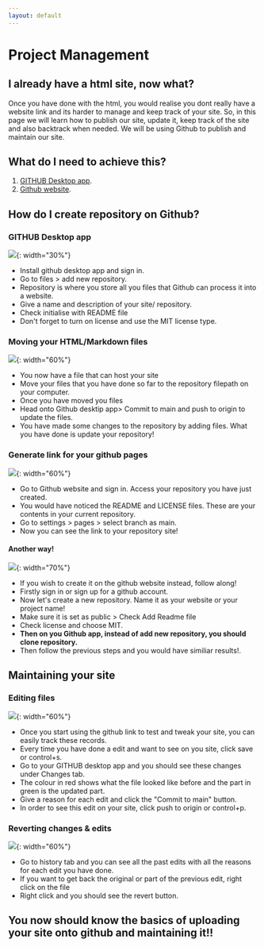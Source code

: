 ```yaml
---
layout: default
---
```


# Project Management

## I already have a html site, now what?
Once you have done with the html, you would realise you dont really have a website link and its harder to manage and keep track of your site. So, in this page we will learn how to publish our site, update it, keep track of the site and also backtrack when needed. We will be using Github to publish and maintain our site.
## What do I need to achieve this?
1. [GITHUB Desktop app](https://docs.github.com/en/desktop/installing-and-configuring-github-desktop/installing-and-authenticating-to-github-desktop/installing-github-desktop).
2. [Github website](https://github.com/).

## How do I create repository on Github?

### GITHUB Desktop app
![](images/git4.png){: width="30%"}
* Install github desktop app and sign in.
* Go to files > add new repository.
* Repository is where you store all you files that Github can process it into a website.
* Give a name and description of your site/ repository.
* Check initialise with README file
* Don't forget to turn on license and use the MIT license type.

### Moving your HTML/Markdown files
![](images/filepath.png){: width="60%"}
* You now have a file that can host your site
* Move your files that you have done so far to the repository filepath on your computer.
* Once you have moved you files
* Head onto Github desktip app> Commit to main and push to origin to update the files.
* You have made some changes to the repository by adding files. What you have done is update your repository!

### Generate link for your github pages
![](images/page.png){: width="60%"}
* Go to Github website and sign in. Access your repository you have just created.
* You would have noticed the README and LICENSE files. These are your contents in your current repository.
* Go to settings > pages > select branch as main.
* Now you can see the link to your repository site!

#### Another way!
![](images/repo.png){: width="70%"}
* If you wish to create it on the github website instead, follow along!
* Firstly sign in or sign up for a github account.
* Now let's create a new repository. Name it as your website or your project name!
* Make sure it is set as public > Check Add Readme file
* Check license and choose MIT.
* **Then on you Github app, instead of add new repository, you should clone repository.**
* Then follow the previous steps and you would have similiar results!.

## Maintaining your site

### Editing files
![](images/changes.png){: width="60%"}
* Once you start using the github link to test and tweak your site, you can easily track these records.
* Every time you have done a edit and want to see on you site, click save or control+s.
* Go to your GITHUB desktop app and you should see these changes under Changes tab.
* The colour in red shows what the file looked like before and the part in green is the updated part.
* Give a reason for each edit and click the "Commit to main" button.
* In order to see this edit on your site, click push to origin or control+p.

### Reverting changes & edits
![](images/history.png){: width="60%"}
* Go to history tab and you can see all the past edits with all the reasons for each edit you have done.
* If you want to get back the original or part of the previous edit, right click on the file
* Right click and you should see the revert button.

## You now should know the basics of uploading your site onto github and maintaining it!!
